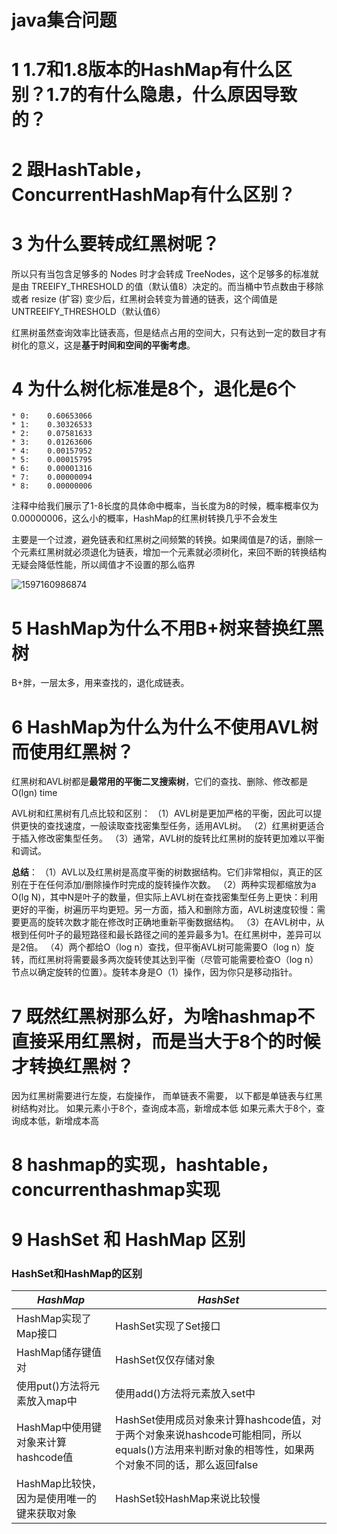 # java集合问题

# 1 1.7和1.8版本的HashMap有什么区别？1.7的有什么隐患，什么原因导致的？ 

# 2  跟HashTable，ConcurrentHashMap有什么区别？ 

# 3 为什么要转成红黑树呢？

 所以只有当包含足够多的 Nodes 时才会转成 TreeNodes，这个足够多的标准就是由 TREEIFY_THRESHOLD 的值（默认值8）决定的。而当桶中节点数由于移除或者 resize (扩容) 变少后，红黑树会转变为普通的链表，这个阈值是 UNTREEIFY_THRESHOLD（默认值6）  

红黑树虽然查询效率比链表高，但是结点占用的空间大，只有达到一定的数目才有树化的意义，这是**基于时间和空间的平衡考虑**。 

# 4 **为什么树化标准是8个**，退化是6个

```
* 0:    0.60653066
* 1:    0.30326533
* 2:    0.07581633
* 3:    0.01263606
* 4:    0.00157952
* 5:    0.00015795
* 6:    0.00001316
* 7:    0.00000094
* 8:    0.00000006
```

 注释中给我们展示了1-8长度的具体命中概率，当长度为8的时候，概率概率仅为0.00000006，这么小的概率，HashMap的红黑树转换几乎不会发生 

 主要是一个过渡，避免链表和红黑树之间频繁的转换。如果阈值是7的话，删除一个元素红黑树就必须退化为链表，增加一个元素就必须树化，来回不断的转换结构无疑会降低性能，所以阈值才不设置的那么临界 

![1597160986874](C:\Users\chen\AppData\Roaming\Typora\typora-user-images\1597160986874.png)

# 5 HashMap为什么不用B+树来替换红黑树

B+胖，一层太多，用来查找的，退化成链表。

# 6 HashMap为什么为什么不使用AVL树而使用红黑树？

红黑树和AVL树都是**最常用的平衡二叉搜索树**，它们的查找、删除、修改都是O(lgn) time

AVL树和红黑树有几点比较和区别：
（1）AVL树是更加严格的平衡，因此可以提供更快的查找速度，一般读取查找密集型任务，适用AVL树。
（2）红黑树更适合于插入修改密集型任务。
（3）通常，AVL树的旋转比红黑树的旋转更加难以平衡和调试。

**总结**：
（1）AVL以及红黑树是高度平衡的树数据结构。它们非常相似，真正的区别在于在任何添加/删除操作时完成的旋转操作次数。
（2）两种实现都缩放为a O(lg N)，其中N是叶子的数量，但实际上AVL树在查找密集型任务上更快：利用更好的平衡，树遍历平均更短。另一方面，插入和删除方面，AVL树速度较慢：需要更高的旋转次数才能在修改时正确地重新平衡数据结构。
（3）在AVL树中，从根到任何叶子的最短路径和最长路径之间的差异最多为1。在红黑树中，差异可以是2倍。
（4）两个都给O（log n）查找，但平衡AVL树可能需要O（log n）旋转，而红黑树将需要最多两次旋转使其达到平衡（尽管可能需要检查O（log n）节点以确定旋转的位置）。旋转本身是O（1）操作，因为你只是移动指针。

# 7 既然红黑树那么好，为啥hashmap不直接采用红黑树，而是当大于8个的时候才转换红黑树？

 因为红黑树需要进行左旋，右旋操作， 而单链表不需要，
以下都是单链表与红黑树结构对比。
如果元素小于8个，查询成本高，新增成本低
如果元素大于8个，查询成本低，新增成本高 

# 8 hashmap的实现，hashtable，concurrenthashmap实现 

# 9 HashSet 和 HashMap 区别 

### HashSet和HashMap的区别

| *HashMap*                                   | *HashSet*                                                    |
| ------------------------------------------- | ------------------------------------------------------------ |
| HashMap实现了Map接口                        | HashSet实现了Set接口                                         |
| HashMap储存键值对                           | HashSet仅仅存储对象                                          |
| 使用put()方法将元素放入map中                | 使用add()方法将元素放入set中                                 |
| HashMap中使用键对象来计算hashcode值         | HashSet使用成员对象来计算hashcode值，对于两个对象来说hashcode可能相同，所以equals()方法用来判断对象的相等性，如果两个对象不同的话，那么返回false |
| HashMap比较快，因为是使用唯一的键来获取对象 | HashSet较HashMap来说比较慢                                   |


